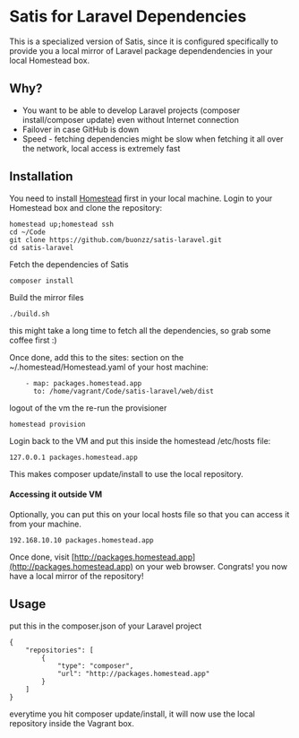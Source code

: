 Satis for Laravel Dependencies
=============================

This is a specialized version of Satis, since it is configured specifically to provide you a local mirror of Laravel package dependendencies in your local Homestead box.


## Why?

* You want to be able to develop Laravel projects (composer install/composer update)  even without Internet connection
* Failover in case GitHub is down
* Speed - fetching dependencies might be slow when fetching it all over the network, local access is extremely fast


Installation
------------

You need to install [Homestead](https://laravel.com/docs/5.2/homestead) first in your local machine.
Login to your Homestead box and clone the repository:

```
homestead up;homestead ssh
cd ~/Code
git clone https://github.com/buonzz/satis-laravel.git
cd satis-laravel
```

Fetch the dependencies of Satis

```
composer install
```

Build the mirror files

```
./build.sh
```

this might take a long time to fetch all the dependencies, so grab some coffee first :)

Once done, add this to the sites: section on the ~/.homestead/Homestead.yaml of your host machine:

```
    - map: packages.homestead.app
      to: /home/vagrant/Code/satis-laravel/web/dist
```

logout of the vm the re-run the provisioner

```
homestead provision
```

Login back to the VM and put this inside the homestead /etc/hosts file:

```
127.0.0.1 packages.homestead.app
```
This makes composer update/install to use the local repository.

#### Accessing it outside VM
Optionally, you can put this on your local hosts file so that you can access it from your machine.

```
192.168.10.10 packages.homestead.app
```

Once done, visit [http://packages.homestead.app](http://packages.homestead.app) on your web browser.
Congrats! you now have a local mirror of the repository!


## Usage

put this in the composer.json of your Laravel project

```
{
    "repositories": [
        {
            "type": "composer",
            "url": "http://packages.homestead.app"
        }
    ]
}
```

everytime you hit composer update/install, it will now use the local repository inside the Vagrant box.

